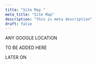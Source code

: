 ```yaml
---
title: "Site Map "
meta_title: "Site Map"
description: "this is meta description"
draft: false
---
```


ANY GOOGLE LOCATION

TO BE ADDED HERE

LATER ON